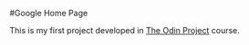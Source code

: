 #Google Home Page

This is my first project developed in [The Odin Project](https://www.theodinproject.com) course.